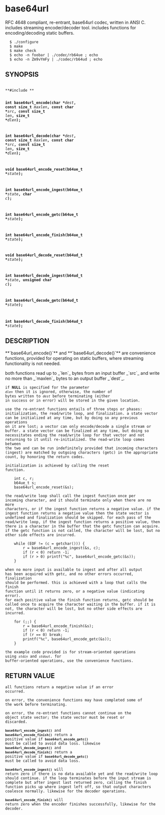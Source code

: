 base64url
=========

<p>RFC 4648 compliant, re-entrant, base64url codec, written in ANSI C. includes streaming encoder/decoder tool. includes functions for encoding/decoding static buffers.</p>

      $ ./configure
      $ make
      $ make check
      $ echo -n foobar | ./codec/rb64ue ; echo
      $ echo -n Zm9vYmFy | ./codec/rb64ud ; echo


SYNOPSIS
--------

<code>
**#include <rb64u.h>**

**int base64url\_encode(char \***_dest_**, const size\_t** _maxlen_**, const char \***_src_**, const size\_t** _len_**, size\_t \***_dlen_**);**

**int base64url\_decode(char \***_dest_**, const size\_t** _maxlen_**, const char \***_src_**, const size\_t** _len_**, size\_t \***_dlen_**);**


**void base64url\_encode\_reset(b64ue\_t \***_state_**);**

**int base64url\_encode\_ingest(b64ue\_t \***_state_**, char** _c_**);**

**int base64url\_encode\_getc(b64ue\_t \***_state_**);**

**int base64url\_encode\_finish(b64ue\_t \***_state_**);**

**void base64url\_decode\_reset(b64ud\_t \***_state_**);**

**int base64url\_decode\_ingest(b64ud\_t \***_state_**, unsigned char** _c_**);**

**int base64url\_decode\_getc(b64ud\_t \***_state_**);**

**int base64url\_decode\_finish(b64ud\_t \***_state_**);**</code>


DESCRIPTION
-----------

<p>**`base64url_encode()`** and **`base64url_decode()`** are convenience functions, provided for operating on static buffers, where streaming functionality is not needed.</p>

<p>both functions read up to _`len`_ bytes from an input buffer _`src`_ and write no more than _`maxlen`_ bytes to an output buffer _`dest`_.</p>

<code>if **NULL** is specified for the parameter _`dlen`_ then it is ignored, otherwise, the number of bytes written to _`dest`_ before terminating (either in success or in error) will be stored in the given location.</code>

<code>use the re-entrant functions entails of three steps or phases: initialization, the read/write loop, and finalization. a state vector can be initialized at any time, but by doing so any previous operations on it are lost; a vector can only encode/decode a single stream or buffer. a state vector can be finalized at any time, but doing so necessitates ending the read/write loop for that vector and not returning to it until re-initialized. the read-write loop comes between the two and can be run indefinitely provided that incoming characters (ingest) are matched by outgoing characters (getc) in the appropriate count, by honoring the return codes.</code>

<code>initialization is achieved by calling the reset function.</code>

        int c, r;
        b64ue_t s;
        base64url_encode_reset(&s);

<code>the read/write loop shall call the ingest function once per incoming character, and it should terminate only when there are no more characters, or if the ingest function returns a negative value. if the ingest function returns a negative value then the state vector is undefined and finalization should be skipped. for each pass of the read/write loop, if the ingest function returns a positive value, then there is a character in the buffer that the getc function can acquire. if the getc function is not called, the character will be lost, but no other side effects are incurred.</code>

        while (EOF != (c = getchar())) {
            r = base64url_encode_ingest(&s, c);
            if (r < 0) return -1;
            if (r > 0) printf("%c", base64url_encode_getc(&s));
        }

<code>when no more input is available to ingest and after all output has been acquired with getc, and no other errors occurred, finalization should be performed. this is achieved with a loop that calls the finish function until it returns zero, or a negative value (indicating error). for each positive value the finish function returns, getc should be called once to acquire the character waiting in the buffer. if it is not, the character will be lost, but no other side effects are incurred.</code>

        for (;;) {
            r = base64url_encode_finish(&s);
            if (r < 0) return -1;
            if (r == 0) break;
            printf("%c", base64url_encode_getc(&s));
        }

<code>the example code provided is for stream-oriented operations using _`stdin`_ and _`stdout`_. for buffer-oriented operations, use the convenience functions.</code>

RETURN VALUE
------------

<code>all functions return a negative value if an error occurred.</code>

<code>on error, the convenience functions may have completed some of the work before terminating.</code>

<code>on error, the re-entrant functions cannot continue on the object state vector; the state vector must be reset or discarded.</code>

<code>**`base64url_encode_ingest()`** and **`base64url_encode_finish()`** return a positive value if **`base64url_encode_getc()`** must be called to avoid data loss. likewise **`base64url_decode_ingest()`** and **`base64url_decode_finish()`** return a positive value if **`base64url_decode_getc()`** must be called to avoid data loss.</code>

<code>**`base64url_encode_ingest()`** will return zero if there is no data available yet and the read/write loop should continue. if the loop terminates before the input stream is complete but after ingest last returned zero, calling the finish function picks up where ingest left off, so that output characters coalesce normally. likewise for the decoder operations.</code>

<code>**`base64url_encode_finish()`** will return zero when the encoder finishes successfully, likewise for the decoder.</code>
